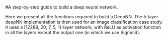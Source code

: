 #A step-by-step guide to build a deep neural network.

Here we present all the functions required to build a DeepNN. The 5-layer deepNN implementation is then used for an image classification
case study. It uses a [12288, 20, 7, 5, 1]-layer network, with ReLU as activation function in all the layers except the output one (in
which we use Sigmoid).

